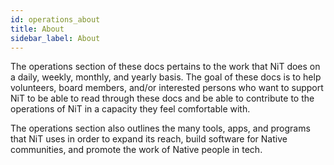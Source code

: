```yaml
---
id: operations_about
title: About
sidebar_label: About
---
```


The operations section of these docs pertains to the work that NiT does on a daily, weekly, monthly, and yearly basis. The goal of these docs is to help volunteers, board members, and/or interested persons who want to support NiT to be able to read through these docs and be able to contribute to the operations of NiT in a capacity they feel comfortable with.

The operations section also outlines the many tools, apps, and programs that NiT uses in order to expand its reach, build software for Native communities, and promote the work of Native people in tech.
